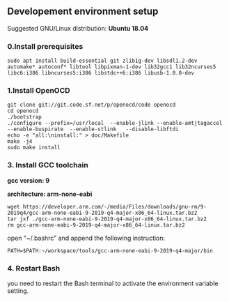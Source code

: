 ## Developement environment setup

Suggested GNU/Linux distribution: **Ubuntu 18.04**

### 0.Install prerequisites

```
sudo apt install build-essential git zlib1g-dev libsdl1.2-dev automake* autoconf* libtool libpixman-1-dev lib32gcc1 lib32ncurses5 libc6:i386 libncurses5:i386 libstdc++6:i386 libusb-1.0.0-dev
```

### 1.Install OpenOCD

```
git clone git://git.code.sf.net/p/openocd/code openocd
cd openocd
./bootstrap
./configure --prefix=/usr/local  --enable-jlink --enable-amtjtagaccel --enable-buspirate  --enable-stlink   --disable-libftdi
echo -e "all:\ninstall:" > doc/Makefile
make -j4
sudo make install
```


### 3. Install GCC toolchain

**gcc version: 9**

**architecture: arm-none-eabi**

```
wget https://developer.arm.com/-/media/Files/downloads/gnu-rm/9-2019q4/gcc-arm-none-eabi-9-2019-q4-major-x86_64-linux.tar.bz2
tar jxf ./gcc-arm-none-eabi-9-2019-q4-major-x86_64-linux.tar.bz2
rm gcc-arm-none-eabi-9-2019-q4-major-x86_64-linux.tar.bz2
```

open "~/.bashrc" and append the following instruction:

```
PATH=$PATH:~/workspace/tools/gcc-arm-none-eabi-9-2019-q4-major/bin
```

### 4. Restart Bash

you need to restart the Bash terminal to activate the environment variable setting.

